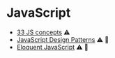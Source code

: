 # JavaScript

* [33 JS concepts](https://github.com/leonardomso/33-js-concepts) ⚠️
* [JavaScript Design Patterns](https://addyosmani.com/resources/essentialjsdesignpatterns/book/) ⚠️ 📕
* [Eloquent JavaScript](https://eloquentjavascript.net/) ⚠️ 📕

